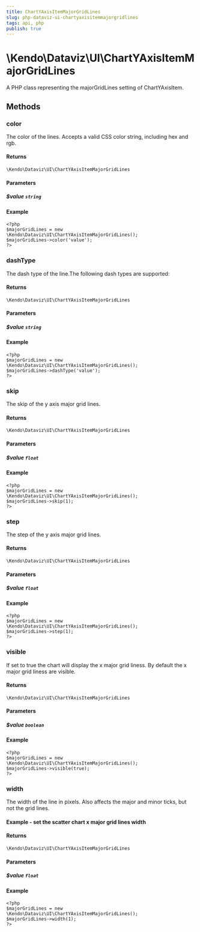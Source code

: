 ```yaml
---
title: ChartYAxisItemMajorGridLines
slug: php-dataviz-ui-chartyaxisitemmajorgridlines
tags: api, php
publish: true
---
```


# \Kendo\Dataviz\UI\ChartYAxisItemMajorGridLines

A PHP class representing the majorGridLines setting of ChartYAxisItem.


## Methods

### color
The color of the lines. Accepts a valid CSS color string, including hex and rgb.

#### Returns
`\Kendo\Dataviz\UI\ChartYAxisItemMajorGridLines`

#### Parameters

##### $value `string`



#### Example 
    <?php
    $majorGridLines = new \Kendo\Dataviz\UI\ChartYAxisItemMajorGridLines();
    $majorGridLines->color('value');
    ?>

### dashType
The dash type of the line.The following dash types are supported:

#### Returns
`\Kendo\Dataviz\UI\ChartYAxisItemMajorGridLines`

#### Parameters

##### $value `string`



#### Example 
    <?php
    $majorGridLines = new \Kendo\Dataviz\UI\ChartYAxisItemMajorGridLines();
    $majorGridLines->dashType('value');
    ?>

### skip
The skip of the y axis major grid lines.

#### Returns
`\Kendo\Dataviz\UI\ChartYAxisItemMajorGridLines`

#### Parameters

##### $value `float`



#### Example 
    <?php
    $majorGridLines = new \Kendo\Dataviz\UI\ChartYAxisItemMajorGridLines();
    $majorGridLines->skip(1);
    ?>

### step
The step of the y axis major grid lines.

#### Returns
`\Kendo\Dataviz\UI\ChartYAxisItemMajorGridLines`

#### Parameters

##### $value `float`



#### Example 
    <?php
    $majorGridLines = new \Kendo\Dataviz\UI\ChartYAxisItemMajorGridLines();
    $majorGridLines->step(1);
    ?>

### visible
If set to true the chart will display the x major grid liness. By default the x major grid liness are visible.

#### Returns
`\Kendo\Dataviz\UI\ChartYAxisItemMajorGridLines`

#### Parameters

##### $value `boolean`



#### Example 
    <?php
    $majorGridLines = new \Kendo\Dataviz\UI\ChartYAxisItemMajorGridLines();
    $majorGridLines->visible(true);
    ?>

### width
The width of the line in pixels. Also affects the major and minor ticks, but not the grid lines.
#### Example - set the scatter chart x major grid lines width

#### Returns
`\Kendo\Dataviz\UI\ChartYAxisItemMajorGridLines`

#### Parameters

##### $value `float`



#### Example 
    <?php
    $majorGridLines = new \Kendo\Dataviz\UI\ChartYAxisItemMajorGridLines();
    $majorGridLines->width(1);
    ?>

